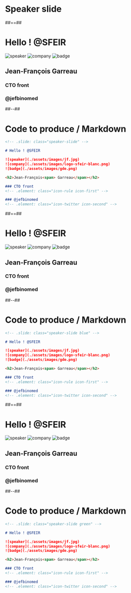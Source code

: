 <!-- .slide: class="transition" -->

# Speaker slide

##==##

<!-- .slide: class="speaker-slide" -->

# Hello ! @SFEIR

![speaker](./assets/images/jf.jpg)
![company](./assets/images/logo-sfeir-blanc.png)
![badge](./assets/images/gde.png)

<h2>Jean-François<span> Garreau</span></h2>

### CTO front
<!-- .element: class="icon-rule icon-first" -->

### @jefbinomed
<!-- .element: class="icon-twitter icon-second" -->

##--##

<!-- .slide: class="with-code" -->

# Code to produce / Markdown

```markdown
<!-- .slide: class="speaker-slide" -->

# Hello ! @SFEIR

![speaker](./assets/images/jf.jpg)
![company](./assets/images/logo-sfeir-blanc.png)
![badge](./assets/images/gde.png)

<h2>Jean-François<span> Garreau</span></h2>

### CTO front
<!-- .element: class="icon-rule icon-first" -->

### @jefbinomed
<!-- .element: class="icon-twitter icon-second" -->
```


##==##

<!-- .slide: class="speaker-slide blue" -->

# Hello ! @SFEIR

![speaker](./assets/images/jf.jpg)
![company](./assets/images/logo-sfeir-blanc.png)
![badge](./assets/images/gde.png)

<h2>Jean-François<span> Garreau</span></h2>

### CTO front
<!-- .element: class="icon-rule icon-first" -->

### @jefbinomed
<!-- .element: class="icon-twitter icon-second" -->

##--##

<!-- .slide: class="with-code" -->

# Code to produce / Markdown

```markdown
<!-- .slide: class="speaker-slide blue" -->

# Hello ! @SFEIR

![speaker](./assets/images/jf.jpg)
![company](./assets/images/logo-sfeir-blanc.png)
![badge](./assets/images/gde.png)

<h2>Jean-François<span> Garreau</span></h2>

### CTO front
<!-- .element: class="icon-rule icon-first" -->

### @jefbinomed
<!-- .element: class="icon-twitter icon-second" -->
```


##==##

<!-- .slide: class="speaker-slide green" -->

# Hello ! @SFEIR

![speaker](./assets/images/jf.jpg)
![company](./assets/images/logo-sfeir-blanc.png)
![badge](./assets/images/gde.png)

<h2>Jean-François<span> Garreau</span></h2>

### CTO front
<!-- .element: class="icon-rule icon-first" -->

### @jefbinomed
<!-- .element: class="icon-twitter icon-second" -->

##--##

<!-- .slide: class="with-code" -->

# Code to produce / Markdown

```markdown
<!-- .slide: class="speaker-slide green" -->

# Hello ! @SFEIR

![speaker](./assets/images/jf.jpg)
![company](./assets/images/logo-sfeir-blanc.png)
![badge](./assets/images/gde.png)

<h2>Jean-François<span> Garreau</span></h2>

### CTO front
<!-- .element: class="icon-rule icon-first" -->

### @jefbinomed
<!-- .element: class="icon-twitter icon-second" -->
```